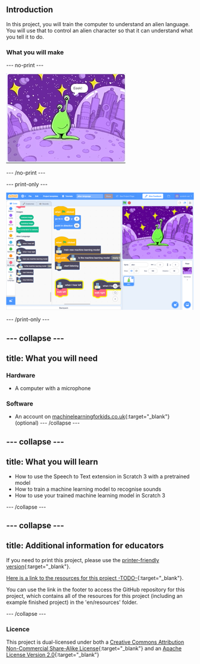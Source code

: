## Introduction

In this project, you will train the computer to understand an alien language. You will use that to control an alien character so that it can understand what you tell it to do.

### What you will make

--- no-print ---

![Alien moving left and right to new words, Eeek and Bop](images/journey.gif)

--- /no-print ---

--- print-only ---

![Overview of entire Scratch project](images/test-new-blocks.png)

--- /print-only ---

--- collapse ---
---
title: What you will need
---

### Hardware
+ A computer with a microphone

### Software
+ An account on [machinelearningforkids.co.uk](https://machinelearningforkids.co.uk/){:target="_blank"} (optional)
--- /collapse ---

--- collapse ---
---
title: What you will learn
---
+ How to use the Speech to Text extension in Scratch 3 with a pretrained model 
+ How to train a machine learning model to recognise sounds
+ How to use your trained machine learning model in Scratch 3

--- /collapse ---

--- collapse ---
---
title: Additional information for educators
---

If you need to print this project, please use the [printer-friendly version](https://projects.raspberrypi.org/en/projects/alien-language/print){:target="_blank"}.

[Here is a link to the resources for this project -TODO-](http://rpf.io/project-name-go){:target="_blank"}.

You can use the link in the footer to access the GitHub repository for this project, which contains all of the resources for this project (including an example finished project) in the 'en/resources' folder.

--- /collapse ---

### Licence

This project is dual-licensed under both a [Creative Commons Attribution Non-Commercial Share-Alike License](http://creativecommons.org/licenses/by-nc-sa/4.0/){:target="_blank"} and an [Apache License Version 2.0](http://www.apache.org/licenses/LICENSE-2.0){:target="_blank"}
